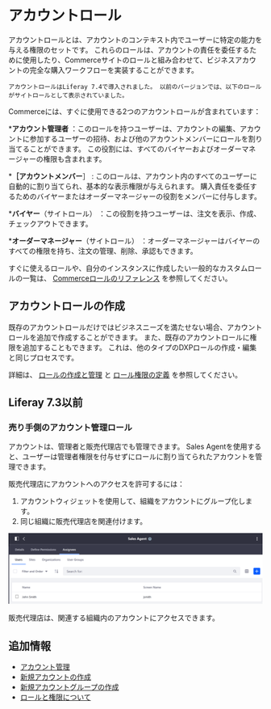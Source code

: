 # アカウントロール

アカウントロールとは、アカウントのコンテキスト内でユーザーに特定の能力を与える権限のセットです。 これらのロールは、アカウントの責任を委任するために使用したり、Commerceサイトのロールと組み合わせて、ビジネスアカウントの完全な購入ワークフローを実装することができます。

```{note}
アカウントロールはLiferay 7.4で導入されました。 以前のバージョンでは、以下のロールがサイトロールとして表示されていました。 
```

Commerceには、すぐに使用できる2つのアカウントロールが含まれています：

***アカウント管理者** ：このロールを持つユーザーは、アカウントの編集、アカウントに参加するユーザーの招待、および他のアカウントメンバーにロールを割り当てることができます。 この役割には、すべてのバイヤーおよびオーダーマネージャーの権限も含まれます。

***［アカウントメンバー**］ : このロールは、アカウント内のすべてのユーザーに自動的に割り当てられ、基本的な表示権限が与えられます。 購入責任を委任するためのバイヤーまたはオーダーマネージャーの役割をメンバーに付与します。

  ***バイヤー**（サイトロール） ：この役割を持つユーザーは、注文を表示、作成、チェックアウトできます。

  ***オーダーマネージャー**（サイトロール） ：オーダーマネージャーはバイヤーのすべての権限を持ち、注文の管理、削除、承認もできます。

すぐに使えるロールや、自分のインスタンスに作成したい一般的なカスタムロールの一覧は、 [Commerceロールのリファレンス](../roles-and-permissions/commerce-roles-reference.md) を参照してください。

## アカウントロールの作成

既存のアカウントロールだけではビジネスニーズを満たせない場合、アカウントロールを追加で作成することができます。 また、既存のアカウントロールに権限を追加することもできます。 これは、他のタイプのDXPロールの作成・編集と同じプロセスです。

詳細は、 [ロールの作成と管理](https://learn.liferay.com/dxp/latest/ja/users-and-permissions/roles-and-permissions/creating-and-managing-roles.html) と [ロール権限の定義](https://learn.liferay.com/dxp/latest/ja/users-and-permissions/roles-and-permissions/defining-role-permissions.html) を参照してください。

## Liferay 7.3以前

### 売り手側のアカウント管理ロール

アカウントは、管理者と販売代理店でも管理できます。 Sales Agentを使用すると、ユーザーは管理者権限を付与せずにロールに割り当てられたアカウントを管理できます。

販売代理店にアカウントへのアクセスを許可するには：

1. アカウントウィジェットを使用して、組織をアカウントにグループ化します。
1. 同じ組織に販売代理店を関連付けます。

![販売代理店の役割を持つユーザーのリスト](./account-roles/images/01.png)

販売代理店は、関連する組織内のアカウントにアクセスできます。

## 追加情報

* [アカウント管理](../account-management.md)
* [新規アカウントの作成](./creating-a-new-account.md)
* [新規アカウントグループの作成](./creating-a-new-account-group.md)
* [ロールと権限について](https://learn.liferay.com/dxp/latest/ja/users-and-permissions/roles-and-permissions/understanding-roles-and-permissions.html)
